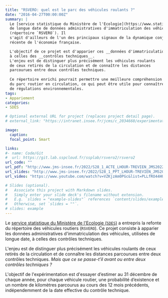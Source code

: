 ```yaml
---
title: "RSVERO: quel est le parc des véhicules roulants ?"
date: "2016-04-27T00:00:00Z"
summary: |
  Le [service statistique du Ministère de l'Ecologie](https://www.statistiques.developpement-durable.gouv.fr/qui-sommes-nous) (`SDES`) dispose 
  de longue date de données administratives d'immatriculation des véhicules
  (répertoire `RSVERO`). Il
  s'agit d'ailleurs de l'un des principaux signaux de la dynamique conjoncturelle
  récente de l'économie française. 

  L'objectif de ce projet est d'apparier ces __données d'immatriculation__
  à celles des __contrôles techniques__.
  L'enjeu est de distinguer plus précisément les véhicules roulants
  de ceux retirés de la circulation et de connaître les distances
  parcourues entre deux contrôles techniques.
  
  Ce répertoire enrichi pourrait permettre une meilleure compréhension
  du parc routier en circulation, ce qui peut être utile pour connaître l'impact
  de régulations environnementales.
tags:
- Appariement
categories:
- SDES

# Optional external URL for project (replaces project detail page).
# external_link: "https://intranet.insee.fr/jcms/c_2034660/experimentations"

image:
  caption: 
  focal_point: Smart

links:
#- name: Code/Git
#  url: https://git.lab.sspcloud.fr/ssplab/rsvero2/rsvero2
url_code: ""
url_pdf: "http://www.jms-insee.fr/2022/S28_1_ACTE_LHOUR-TREVIEN_JMS2022.pdf"
url_slides: "http://www.jms-insee.fr/2022/S28_1_PPT_LHOUR-TREVIEN_JMS2022.pdf"
url_video: "https://www.youtube.com/watch?v=VZKjzAm0PGc&list=PLLfRO44HULrmKfqW5leuf9a2y-8WDATnx&index=29"

# Slides (optional).
#   Associate this project with Markdown slides.
#   Simply enter your slide deck's filename without extension.
#   E.g. `slides = "example-slides"` references `content/slides/example-slides.md`.
#   Otherwise, set `slides = ""`.
# slides: example
---
```


Le [service statistique du Ministère de l'Ecologie (`SDES`)](https://www.statistiques.developpement-durable.gouv.fr/qui-sommes-nous) a entrepris la refonte du répertoire des véhicules routiers (`RSVERO`).
Ce projet consiste à apparier les données administratives d'immatriculation des véhicules,
utilisées de longue date, à celles des contrôles techniques.

L'enjeu est de  distinguer plus précisément les véhicules roulants de ceux retirés de la circulation et de connaître les distances parcourues entre deux contrôles techniques. _Mais que ce se passe-t'il avant ou entre deux contrôles techniques ?_

L'objectif de l'expérimentation est d'essayer d’estimer au 31 décembre de chaque année, pour chaque véhicule routier, une probabilité d’existence et un nombre de kilomètres parcourus au cours des 12 mois précédents, indépendemment de la date effective du contrôle technique.
